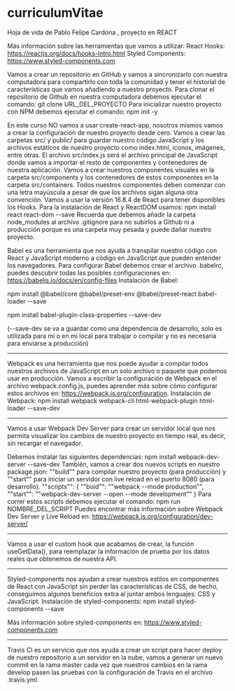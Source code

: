 # curriculumVitae
Hoja de vida de Pablo Felipe Cardona , proyecto en REACT

Más información sobre las herramientas que vamos a utilizar:
React Hooks: https://reactjs.org/docs/hooks-intro.html
Styled Components: https://www.styled-components.com

Vamos a crear un repositorio en GitHub y vamos a sincronizarlo con nuestra computadora para compartirlo con toda la comunidad y tener el historial de características que vamos añadiendo a nuestro proyecto.
Para clonar el repositorio de Github en nuestra computadora debemos ejecutar el comando: git clone URL_DEL_PROYECTO
Para inicializar nuestro proyecto con NPM debemos ejecutar el comando: npm init -y

En este curso NO vamos a usar create-react-app, nosotros mismos vamos a crear la configuración de nuestro proyecto desde cero.
Vamos a crear las carpetas src/ y public/ para guardar nuestro código JavaScript y los archivos estáticos de nuestro proyecto como index.html, iconos, imágenes, entre otras.
El archivo src/index.js será el archivo principal de JavaScript donde vamos a importar el resto de componentes y contenedores de nuestra aplicación.
Vamos a crear nuestros componentes visuales en la carpeta src/components y los contenedores de estos componentes en la carpeta src/containers.
Todos nuestros componentes deben comenzar con una letra mayúscula a pesar de que los archivos sigan alguna otra convención.
Vamos a usar la versión 16.8.4 de React para tener disponibles los Hooks.
Para la instalación de React y ReactDOM usamos: npm install react react-dom --save
Recuerda que debemos añadir la carpeta node_modules al archivo .gitignore para no subirlos a Github ni a producción porque es una carpeta muy pesada y puede dañar nuestro proyecto.

Babel es una herramienta que nos ayuda a transpilar nuestro código con React y JavaScript moderno a código en JavaScript que pueden entender los navegadores.
Para configurar Babel debemos crear el archivo .babelrc, puedes descubrir todas las posibles configuraciones en: https://babeljs.io/docs/en/config-files
Instalación de Babel:

npm install
@babel/core @babel/preset-env @babel/preset-react babel-loader --save

npm install babel-plugin-class-properties --save-dev

(--save-dev se va a guardar como una dependencia  de desarrollo, solo  es utilizada para mi o en mi local para trabajar o compilar y no es necesaria para enviarse a producción)
__________________________________________
Webpack es una herramienta que nos puede ayudar a compilar todos nuestros archivos de JavaScript en un solo archivo o paquete que podemos usar en producción.
Vamos a escribir la configuración de Webpack en el archivo webpack.config.js, puedes aprender más sobre cómo configurar estos archivos en: https://webpack.js.org/configuration.
Instalación de Webpack: 
npm install webpack webpack-cli html-webpack-plugin html-loader --save-dev

____________________________________

Vamos a usar Webpack Dev Server para crear un servidor local que nos permita visualizar los cambios de nuestro proyecto en tiempo real, es decir, sin recargar el navegador.

Debemos instalar las siguientes dependencias: npm install webpack-dev-server --save-dev
También, vamos a crear dos nuevos scripts en nuestro package.json: ""build"" para compilar nuestro proyecto (para producción) y ""start"" para iniciar un servidor con live reload en el puerto 8080 (para desarrollo).
""scripts"": {
    ""buid"": ""webpack --mode production"",
    ""start"": ""webpack-dev-server --open --mode development""
}
Para correr estos scripts debemos ejecutar el comando: npm run NOMBRE_DEL_SCRIPT
Puedes encontrar más información sobre Webpack Dev Server y Live Reload en: https://webpack.js.org/configuration/dev-server/


_______________________________________

Vamos a usar el custom hook que acabamos de crear, la función useGetData(), para reemplazar la información de prueba por los datos reales que obtenemos de nuestra API.


___________________________________________

Styled-components nos ayudan a crear nuestros estilos en componentes de React con JavaScript sin perder las características de CSS, de hecho, conseguimos algunos beneficios extra al juntar ambos lenguajes: CSS y JavaScript.
Instalación de styled-components: npm install styled-components --save

Más información sobre styled-components en: https://www.styled-components.com

___________________________________________________________

Travis CI es un servicio que nos ayuda a crear un script para hacer deploy de nuestro repositorio a un servidor en la nube, vamos a generar un nuevo commit en la rama master cada vez que nuestros cambios en la rama develop pasen las pruebas con la configuración de Travis en el archivo .travis.yml.